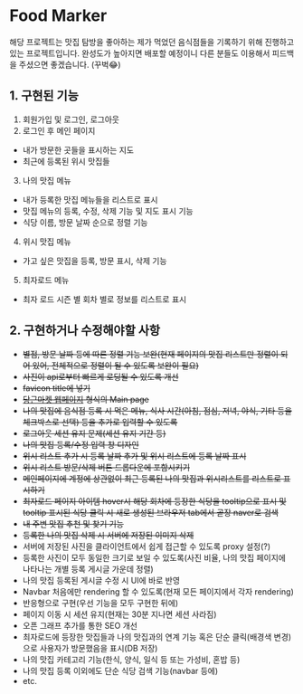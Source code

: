 # Food Marker

해당 프로젝트는 맛집 탐방을 좋아하는 제가 먹었던 음식점들을 기록하기 위해 진행하고 있는 프로젝트입니다. 완성도가 높아지면 배포할 예정이니 다른 분들도 이용해서 피드백을 주셨으면 좋겠습니다. (꾸벅😂)

## 1. 구현된 기능

1. 회원가입 및 로그인, 로그아웃
2. 로그인 후 메인 페이지

- 내가 방문한 곳들을 표시하는 지도
- 최근에 등록된 위시 맛집들

3. 나의 맛집 메뉴

- 내가 등록한 맛집 메뉴들을 리스트로 표시
- 맛집 메뉴의 등록, 수정, 삭제 기능 및 지도 표시 기능
- 식당 이름, 방문 날짜 순으로 정렬 기능

4. 위시 맛집 메뉴

- 가고 싶은 맛집을 등록, 방문 표시, 삭제 기능

5. 최자로드 메뉴

- 최자 로드 시즌 별 회차 별로 정보를 리스트로 표시

## 2. 구현하거나 수정해야할 사항

- ~~별점, 방문 날짜 등에 따른 정렬 기능 보완(현재 페이지의 맛집 리스트만 정렬이 되어 있어, 전체적으로 정렬이 될 수 있도록 보완이 필요)~~
- ~~사진이 api로부터 빠르게 로딩될 수 있도록 개선~~
- ~~favicon title에 넣기~~
- ~~[당근마켓 웹페이지](https://www.daangn.com/) 형식의 Main page~~
- ~~나의 맛집에 음식점 등록 시 먹은 메뉴, 식사 시간(아침, 점심, 저녁, 야식, 기타 등을 체크박스로 선택) 등을 추가로 입력할 수 있도록~~
- ~~로그아웃 세션 유지 문제(세션 유지 기간 등)~~
- ~~나의 맛집 등록/수정 입력 창 디자인~~
- ~~위시 리스트 추가 시 등록 날짜 추가 및 위시 리스트에 등록 날짜 표시~~
- ~~위시 리스트 방문/삭제 버튼 드롭다운에 포함시키기~~
- ~~메인페이지에 계정에 상관없이 최근 등록된 나의 맛집과 위시리스트를 리스트로 표시하기~~
- ~~최자로드 페이지 아이템 hover시 해당 회차에 등장한 식당을 tooltip으로 표시 및 tooltip 표시된 식당 클릭 시 새로 생성된 브라우저 tab에서 곧장 naver로 검색~~
- ~~내 주변 맛집 추천 및 찾기 기능~~
- ~~등록한 나의 맛집 삭제 시 서버에 저장된 이미지 삭제~~
- 서버에 저장된 사진을 클라이언트에서 쉽게 접근할 수 있도록 proxy 설정(?)
- 등록한 사진이 모두 동일한 크기로 보일 수 있도록(사진 비율, 나의 맛집 페이지에 나타나는 개별 등록 게시글 가운데 정렬)
- 나의 맛집 등록된 게시글 수정 시 UI에 바로 반영
- Navbar 처음에만 rendering 할 수 있도록(현재 모든 페이지에서 각자 rendering)
- 반응형으로 구현(우선 기능을 모두 구현한 뒤에)
- 페이지 이동 시 세션 유지(현재는 30분 지나면 세션 사라짐)
- 오픈 그래프 추가를 통한 SEO 개선
- 최자로드에 등장한 맛집들과 나의 맛집과의 연계 기능 혹은 단순 클릭(배경색 변경)으로 사용자가 방문했음을 표시(DB 저장)
- 나의 맛집 카테고리 기능(한식, 양식, 일식 등 또는 가성비, 혼밥 등)
- 나의 맛집 등록 이외에도 단순 식당 검색 기능(navbar 등에)
- etc.
